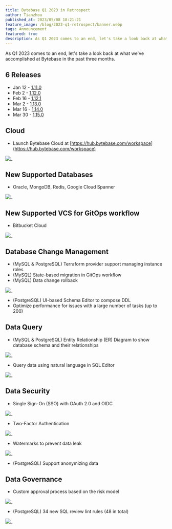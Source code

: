 ```yaml
---
title: Bytebase Q1 2023 in Retrospect
author: Tianzhou
published_at: 2023/05/08 18:21:21
feature_image: /blog/2023-q1-retrospect/banner.webp
tags: Announcement
featured: true
description: As Q1 2023 comes to an end, let's take a look back at what we've accomplished at Bytebase in the past three months.
---
```


As Q1 2023 comes to an end, let's take a look back at what we've accomplished at Bytebase in the past three months.

## 6 Releases

- Jan 12 - [1.11.0](/changelog/bytebase-1-11-0)
- Feb 2 - [1.12.0](/changelog/bytebase-1-12-0)
- Feb 16 - [1.12.1](/changelog/bytebase-1-12-1)
- Mar 2 - [1.13.0](/changelog/bytebase-1-13-0)
- Mar 16 - [1.14.0](/changelog/bytebase-1-14-0)
- Mar 30 - [1.15.0](/changelog/bytebase-1-15-0)

## Cloud

- Launch Bytebase Cloud at [https://hub.bytebase.com/workspace](https://hub.bytebase.com/workspace)

![_](/blog/2023-q1-retrospect/bytebase-cloud.webp)

## New Supported Databases

- Oracle, MongoDB, Redis, Google Cloud Spanner

![_](/blog/2023-q1-retrospect/databases.webp)

## New Supported VCS for GitOps workflow

- Bitbucket Cloud

![_](/blog/2023-q1-retrospect/bitbucket.webp)

## Database Change Management

- (MySQL & PostgreSQL) Terraform provider support managing instance roles
- (MySQL) State-based migration in GitOps workflow
- (MySQL) Data change rollback

![_](/blog/2023-q1-retrospect/sql-rollback.webp)

- (PostgreSQL) UI-based Schema Editor to compose DDL
- Optimize performance for issues with a large number of tasks (up to 200)

## Data Query

- (MySQL & PostgreSQL) Entity Relationship (ER) Diagram to show database schema and their relationships

![_](/blog/2023-q1-retrospect/er-diagram.webp)

- Query data using natural language in SQL Editor

![_](/blog/2023-q1-retrospect/sqlchat.webp)

## Data Security

- Single Sign-On (SSO) with OAuth 2.0 and OIDC

![_](/blog/2023-q1-retrospect/sso.webp)

- Two-Factor Authentication

![_](/blog/2023-q1-retrospect/2fa.webp)

- Watermarks to prevent data leak

![_](/blog/2023-q1-retrospect/watermark.webp)

- (PostgreSQL) Support anonymizing data

## Data Governance

- Custom approval process based on the risk model

![_](/blog/2023-q1-retrospect/custom-approval.webp)

- (PostgreSQL) 34 new SQL review lint rules (48 in total)

![_](/blog/2023-q1-retrospect/pg-sql-review.webp)
